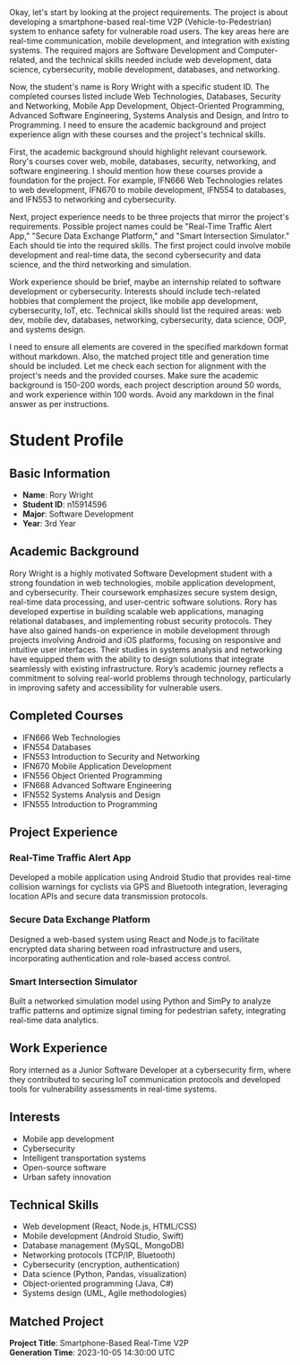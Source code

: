 <think>
Okay, let's start by looking at the project requirements. The project is about developing a smartphone-based real-time V2P (Vehicle-to-Pedestrian) system to enhance safety for vulnerable road users. The key areas here are real-time communication, mobile development, and integration with existing systems. The required majors are Software Development and Computer-related, and the technical skills needed include web development, data science, cybersecurity, mobile development, databases, and networking.

Now, the student's name is Rory Wright with a specific student ID. The completed courses listed include Web Technologies, Databases, Security and Networking, Mobile App Development, Object-Oriented Programming, Advanced Software Engineering, Systems Analysis and Design, and Intro to Programming. I need to ensure the academic background and project experience align with these courses and the project's technical skills.

First, the academic background should highlight relevant coursework. Rory's courses cover web, mobile, databases, security, networking, and software engineering. I should mention how these courses provide a foundation for the project. For example, IFN666 Web Technologies relates to web development, IFN670 to mobile development, IFN554 to databases, and IFN553 to networking and cybersecurity.

Next, project experience needs to be three projects that mirror the project's requirements. Possible project names could be "Real-Time Traffic Alert App," "Secure Data Exchange Platform," and "Smart Intersection Simulator." Each should tie into the required skills. The first project could involve mobile development and real-time data, the second cybersecurity and data science, and the third networking and simulation.

Work experience should be brief, maybe an internship related to software development or cybersecurity. Interests should include tech-related hobbies that complement the project, like mobile app development, cybersecurity, IoT, etc. Technical skills should list the required areas: web dev, mobile dev, databases, networking, cybersecurity, data science, OOP, and systems design.

I need to ensure all elements are covered in the specified markdown format without markdown. Also, the matched project title and generation time should be included. Let me check each section for alignment with the project's needs and the provided courses. Make sure the academic background is 150-200 words, each project description around 50 words, and work experience within 100 words. Avoid any markdown in the final answer as per instructions.
</think>

# Student Profile

## Basic Information  
- **Name**: Rory Wright  
- **Student ID**: n15914596  
- **Major**: Software Development  
- **Year**: 3rd Year  

## Academic Background  
Rory Wright is a highly motivated Software Development student with a strong foundation in web technologies, mobile application development, and cybersecurity. Their coursework emphasizes secure system design, real-time data processing, and user-centric software solutions. Rory has developed expertise in building scalable web applications, managing relational databases, and implementing robust security protocols. They have also gained hands-on experience in mobile development through projects involving Android and iOS platforms, focusing on responsive and intuitive user interfaces. Their studies in systems analysis and networking have equipped them with the ability to design solutions that integrate seamlessly with existing infrastructure. Rory’s academic journey reflects a commitment to solving real-world problems through technology, particularly in improving safety and accessibility for vulnerable users.  

## Completed Courses  
- IFN666 Web Technologies  
- IFN554 Databases  
- IFN553 Introduction to Security and Networking  
- IFN670 Mobile Application Development  
- IFN556 Object Oriented Programming  
- IFN668 Advanced Software Engineering  
- IFN552 Systems Analysis and Design  
- IFN555 Introduction to Programming  

## Project Experience  
### Real-Time Traffic Alert App  
Developed a mobile application using Android Studio that provides real-time collision warnings for cyclists via GPS and Bluetooth integration, leveraging location APIs and secure data transmission protocols.  

### Secure Data Exchange Platform  
Designed a web-based system using React and Node.js to facilitate encrypted data sharing between road infrastructure and users, incorporating authentication and role-based access control.  

### Smart Intersection Simulator  
Built a networked simulation model using Python and SimPy to analyze traffic patterns and optimize signal timing for pedestrian safety, integrating real-time data analytics.  

## Work Experience  
Rory interned as a Junior Software Developer at a cybersecurity firm, where they contributed to securing IoT communication protocols and developed tools for vulnerability assessments in real-time systems.  

## Interests  
- Mobile app development  
- Cybersecurity  
- Intelligent transportation systems  
- Open-source software  
- Urban safety innovation  

## Technical Skills  
- Web development (React, Node.js, HTML/CSS)  
- Mobile development (Android Studio, Swift)  
- Database management (MySQL, MongoDB)  
- Networking protocols (TCP/IP, Bluetooth)  
- Cybersecurity (encryption, authentication)  
- Data science (Python, Pandas, visualization)  
- Object-oriented programming (Java, C#)  
- Systems design (UML, Agile methodologies)  

## Matched Project  
**Project Title**: Smartphone-Based Real-Time V2P  
**Generation Time**: 2023-10-05 14:30:00 UTC
